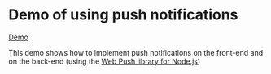 Demo of using push notifications
============

[Demo](https://justmarkup.com/demos/toggle-content/showmore/with-target)

This demo shows how to implement push notifications on the front-end and on the back-end (using the [Web Push library for Node.js](https://github.com/web-push-libs/web-push))
